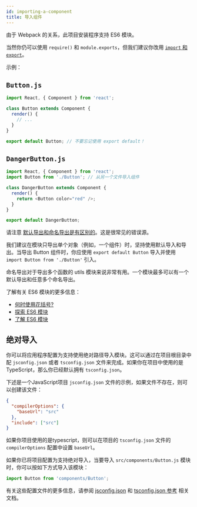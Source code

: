```yaml
---
id: importing-a-component
title: 导入组件
---
```


由于 Webpack 的关系，此项目安装程序支持 ES6 模块。

当然你仍可以使用 `require()` 和 `module.exports`，但我们建议你改用 [`import` 和 `export`](http://exploringjs.com/es6/ch_modules.html)。

示例：

## `Button.js`

```js
import React, { Component } from 'react';

class Button extends Component {
  render() {
    // ...
  }
}

export default Button; // 不要忘记使用 export default！
```

## `DangerButton.js`

```js
import React, { Component } from 'react';
import Button from './Button'; // 从另一个文件导入组件

class DangerButton extends Component {
  render() {
    return <Button color="red" />;
  }
}

export default DangerButton;
```

请注意 [默认导出和命名导出是有区别的](https://stackoverflow.com/questions/36795819/react-native-es-6-when-should-i-use-curly-braces-for-import/36796281#36796281)。这是很常见的错误源。

我们建议在模块只导出单个对象（例如，一个组件）时，坚持使用默认导入和导出。当导出 Button 组件时，你应使用 `export default Button` 导入并使用 `import Button from './Button'` 引入。 

命名导出对于导出多个函数的 utils 模块来说非常有用。一个模块最多可以有一个默认导出和任意多个命名导出。

了解有关 ES6 模块的更多信息：

- [何时使用花括号?](https://stackoverflow.com/questions/36795819/react-native-es-6-when-should-i-use-curly-braces-for-import/36796281#36796281)
- [探索 ES6 模块](http://exploringjs.com/es6/ch_modules.html)
- [了解 ES6 模块](https://leanpub.com/understandinges6/read#leanpub-auto-encapsulating-code-with-modules)

## 绝对导入

你可以将应用程序配置为支持使用绝对路径导入模块。这可以通过在项目根目录中配 `jsconfig.json` 或者 `tsconfig.json` 文件来完成。如果你在项目中使用的是TypeScript，那么你已经默认拥有 `tsconfig.json`。

下述是一个JavaScript项目 `jsconfig.json` 文件的示例，如果文件不存在，则可以创建该文件：

```json
{
  "compilerOptions": {
    "baseUrl": "src"
  },
  "include": ["src"]
}
```

如果你项目使用的是typescript，则可以在项目的 `tsconfig.json` 文件的 `compilerOptions` 配置中设置 `baseUrl`。

如果你已将项目配置为支持绝对导入，当要导入 `src/components/Button.js` 模块时，你可以按如下方式导入该模块：

```js
import Button from 'components/Button';
```

有关这些配置文件的更多信息，请参阅 [jsconfig.json](https://code.visualstudio.com/docs/languages/jsconfig) 和 [tsconfig.json 参考](https://www.typescriptlang.org/docs/handbook/tsconfig-json.html) 相关文档。
